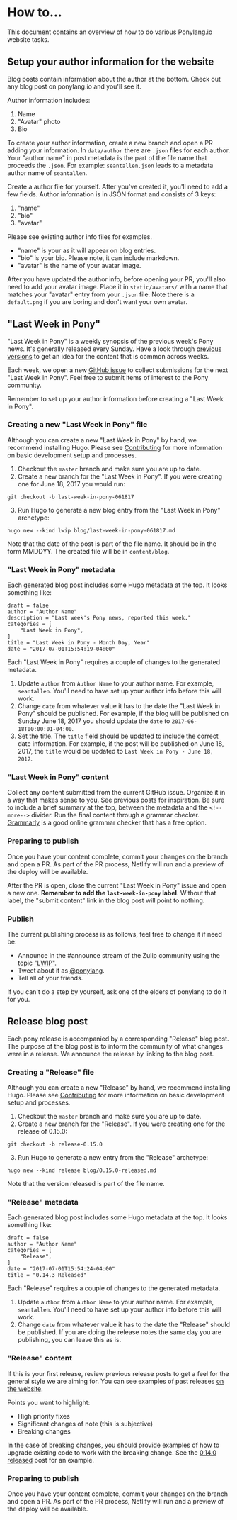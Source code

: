 # How to...

This document contains an overview of how to do various Ponylang.io website tasks.

## Setup your author information for the website

Blog posts contain information about the author at the bottom. Check out any blog post on ponylang.io and you'll see it.

Author information includes:

1. Name
2. "Avatar" photo
3. Bio

To create your author information, create a new branch and open a PR adding your information. In `data/author` there are `.json` files for each author. Your "author name" in post metadata is the part of the file name that proceeds the `.json`. For example: `seantallen.json` leads to a metadata author name of `seantallen`.

Create a author file for yourself. After you've created it, you'll need to add a few fields. Author information is in JSON format and consists of 3 keys:

1. "name"
2. "bio"
3. "avatar"

Please see existing author info files for examples.

- "name" is your as it will appear on blog entries.
- "bio" is your bio. Please note, it can include markdown.
- "avatar" is the name of your avatar image.

After you have updated the author info, before opening your PR, you'll also need to add your avatar image. Place it in `static/avatars/` with a name that matches your "avatar" entry from your `.json` file. Note there is a `default.png` if you are boring and don't want your own avatar.

## "Last Week in Pony"

"Last Week in Pony" is a weekly synopsis of the previous week's Pony news. It's generally released every Sunday. Have a look through [previous versions](https://www.ponylang.io/categories/last-week-in-pony) to get an idea for the content that is common across weeks.

Each week, we open a new [GitHub issue](https://github.com/ponylang/ponylang.github.io/issues?q=is%3Aissue+is%3Aopen+label%3Alast-week-in-pony) to collect submissions for the next "Last Week in Pony". Feel free to submit items of interest to the Pony community.

Remember to set up your author information before creating a "Last Week in Pony".

### Creating a new "Last Week in Pony" file

Although you can create a new "Last Week in Pony" by hand, we recommend installing Hugo. Please see [Contributing](CONTRIBUTING.md) for more information on basic development setup and processes.

1. Checkout the `master` branch and make sure you are up to date.
2. Create a new branch for the "Last Week in Pony". If you were creating one for June 18, 2017 you would run:

`git checkout -b last-week-in-pony-061817`

3. Run Hugo to generate a new blog entry from the "Last Week in Pony" archetype:

`hugo new --kind lwip blog/last-week-in-pony-061817.md`

Note that the date of the post is part of the file name. It should be in the form MMDDYY. The created file will be in `content/blog`.

### "Last Week in Pony" metadata

Each generated blog post includes some Hugo metadata at the top. It looks something like:

```
draft = false
author = "Author Name"
description = "Last week's Pony news, reported this week."
categories = [
    "Last Week in Pony",
]
title = "Last Week in Pony - Month Day, Year"
date = "2017-07-01T15:54:19-04:00"
```

Each "Last Week in Pony" requires a couple of changes to the generated metadata.

1. Update `author` from `Author Name` to your author name. For example, `seantallen`. You'll need to have set up your author info before this will work.
2. Change `date` from whatever value it has to the date the "Last Week in Pony" should be published. For example, if the blog will be published on Sunday June 18, 2017 you should update the `date` to `2017-06-18T00:00:01-04:00`.
3. Set the title. The `title` field should be updated to include the correct date information. For example, if the post will be published on June 18, 2017, the `title` would be updated to `Last Week in Pony - June 18, 2017`.

### "Last Week in Pony" content

Collect any content submitted from the current GitHub issue. Organize it in a way that makes sense to you. See previous posts for inspiration. Be sure to include a brief summary at the top, between the metadata and the `<!--more-->` divider. Run the final content through a grammar checker. [Grammarly](http:www.grammarly.com) is a good online grammar checker that has a free option.

### Preparing to publish

Once you have your content complete, commit your changes on the branch and open a PR. As part of the PR process, Netlify will run and a preview of the deploy will be available.

After the PR is open, close the current "Last Week in Pony" issue and open a new one. **Remember to add the `last-week-in-pony` label**. Without that label, the "submit content" link in the blog post will point to nothing.

### Publish

The current publishing process is as follows, feel free to change it if need be:

- Announce in the #announce stream of the Zulip community using the topic ["LWIP"](https://ponylang.zulipchat.com/#narrow/stream/189932-announce/topic/LWIP).
- Tweet about it as [@ponylang](https://twitter.com/ponylang).
- Tell all of your friends.

If you can't do a step by yourself, ask one of the elders of ponylang to do it for you.

## Release blog post

Each pony release is accompanied by a corresponding "Release" blog post. The purpose of the blog post is to inform the community of what changes were in a release. We announce the release by linking to the blog post.

### Creating a "Release" file

Although you can create a new "Release" by hand, we recommend installing Hugo. Please see [Contributing](CONTRIBUTING.md) for more information on basic development setup and processes.

1. Checkout the `master` branch and make sure you are up to date.
2. Create a new branch for the "Release". If you were creating one for the release of 0.15.0:

`git checkout -b release-0.15.0`

3. Run Hugo to generate a new  entry from the "Release" archetype:

`hugo new --kind release blog/0.15.0-released.md`

Note that the version released is part of the file name.

### "Release" metadata

Each generated blog post includes some Hugo metadata at the top. It looks something like:

```
draft = false
author = "Author Name"
categories = [
    "Release",
]
date = "2017-07-01T15:54:24-04:00"
title = "0.14.3 Released"
```

Each "Release" requires a couple of changes to the generated metadata.

1. Update `author` from `Author Name` to your author name. For example, `seantallen`. You'll need to have set up your author info before this will work.
2. Change `date` from whatever value it has to the date the "Release" should be published. If you are doing the release notes the same day you are publishing, you can leave this as is.

### "Release" content

If this is your first release, review previous release posts to get a feel for the general style we are aiming for. You can see examples of past releases [on the website](https://www.ponylang.io/categories/release).

Points you want to highlight:

- High priority fixes
- Significant changes of note (this is subjective)
- Breaking changes

In the case of breaking changes, you should provide examples of how to upgrade existing code to work with the breaking change. See the [0.14.0 released](https://www.ponylang.io/blog/2017/05/0.14.0-released/) post for an example.

### Preparing to publish

Once you have your content complete, commit your changes on the branch and open a PR. As part of the PR process, Netlify will run and a preview of the deploy will be available.
